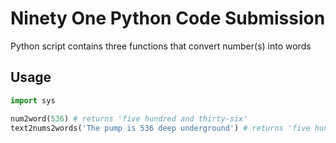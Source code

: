 # Ninety One Python Code Submission

Python script contains three functions that convert number(s) into words


## Usage
```python
import sys

num2word(536) # returns 'five hundred and thirty-six'
text2nums2words('The pump is 536 deep underground') # returns 'five hundred and thirty-six'
```


